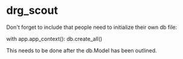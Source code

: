 # drg_scout

Don't forget to include that people need to initialize their own db file:

with app.app_context():
    db.create_all()
    
This needs to be done after the db.Model has been outlined.
